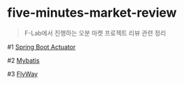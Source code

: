 # five-minutes-market-review

> F-Lab에서 진행하는 오분 마켓 프로젝트 리뷰 관련 정리

#1 [Spring Boot Actuator](./SpringBootActuator)

#2 [Mybatis](./MyBatis)

#3 [FlyWay](./FlyWay)